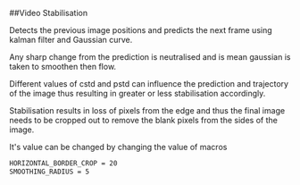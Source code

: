 ##Video Stabilisation

Detects the previous image positions and predicts the next frame using kalman filter and Gaussian curve.

Any sharp change from the prediction is neutralised and is mean gaussian is taken to smoothen then flow.

Different values of cstd and pstd can influence the prediction and trajectory of the image thus resulting in greater or less stabilisation accordingly.

Stabilisation results in loss of pixels from the edge and thus the final image needs to be cropped out to remove the blank pixels from the sides of the image.

It's value can be changed by changing the value of macros 
```sh
HORIZONTAL_BORDER_CROP = 20
SMOOTHING_RADIUS = 5

```
